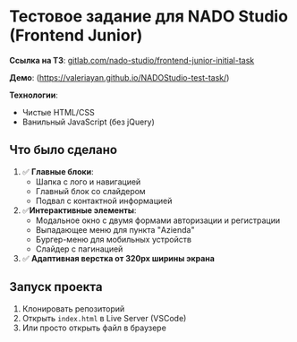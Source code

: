 # Тестовое задание для NADO Studio (Frontend Junior)

**Ссылка на ТЗ**: [gitlab.com/nado-studio/frontend-junior-initial-task](https://gitlab.com/nado-studio/frontend-junior-initial-task)  

**Демо**: (https://valeriayan.github.io/NADOStudio-test-task/)

**Технологии**:  
- Чистые HTML/CSS
- Ванильный JavaScript (без jQuery)  

## Что было сделано

1. ✅ **Главные блоки**:
   - Шапка с лого и навигацией
   - Главный блок со слайдером
   - Подвал с контактной информацией
2. ✅**Интерактивные элементы**:
   - Модальное окно с двумя формами авторизации и регистрации
   - Выпадающее меню для пункта "Azienda"
   - Бургер-меню для мобильных устройств
   - Слайдер с пагинацией
3. ✅ **Адаптивная верстка от 320px ширины экрана**


## Запуск проекта

1. Клонировать репозиторий
2. Открыть `index.html` в Live Server (VSCode)  
3. Или просто открыть файл в браузере
